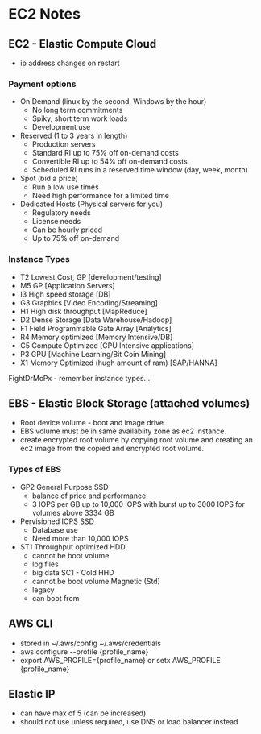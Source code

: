 # EC2 Notes

## EC2 - Elastic Compute Cloud

- ip address changes on restart

### Payment options

- On Demand (linux by the second, Windows by the hour)
  - No long term commitments
  - Spiky, short term work loads
  - Development use
- Reserved (1 to 3 years in length)
  - Production servers
  - Standard RI up to 75% off on-demand costs
  - Convertible RI up to 54% off on-demand costs
  - Scheduled RI runs in a reserved time window (day, week, month)
- Spot (bid a price)
  - Run a low use times
  - Need high performance for a limited time
- Dedicated Hosts (Physical servers for you)
  - Regulatory needs
  - License needs
  - Can be hourly priced
  - Up to 75% off on-demand

### Instance Types

- T2 Lowest Cost, GP [development/testing]
- M5 GP [Application Servers]
- I3 High speed storage [DB]
- G3 Graphics [Video Encoding/Streaming]
- H1 High disk throughput [MapReduce]
- D2 Dense Storage [Data Warehouse/Hadoop]
- F1 Field Programmable Gate Array [Analytics]
- R4 Memory optimized [Memory Intensive/DB]
- C5 Compute Optimized [CPU Intensive applications]
- P3 GPU [Machine Learning/Bit Coin Mining]
- X1 Memory Optimized (hugh amount of ram) [SAP/HANNA]

FightDrMcPx - remember instance types....

## EBS - Elastic Block Storage (attached volumes)

- Root device volume - boot and image drive
- EBS volume must be in same availablity zone as ec2 instance.
- create encrypted root volume by copying root volume and creating an ec2 image from the copied and encrypted root volume.

### Types of EBS

- GP2 General Purpose SSD
  - balance of price and performance
  - 3 IOPS per GB up to 10,000 IOPS with burst up to 3000 IOPS for volumes above 3334 GB
- Pervisioned IOPS SSD
  - Database use
  - Need more than 10,000 IOPS
- ST1 Throughput optimized HDD
  - cannot be boot volume
  - log files
  - big data
    SC1 - Cold HHD
  - cannot be boot volume
    Magnetic (Std)
  - legacy
  - can boot from

## AWS CLI

- stored in ~/.aws/config ~/.aws/credentials
- aws configure --profile {profile_name}
- export AWS_PROFILE={profile_name} or setx AWS_PROFILE {profile_name}

## Elastic IP

- can have max of 5 (can be increased)
- should not use unless required, use DNS or load balancer instead
